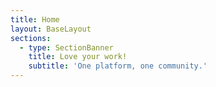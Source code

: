 ```yaml
---
title: Home
layout: BaseLayout
sections:
  - type: SectionBanner
    title: Love your work!
    subtitle: 'One platform, one community.'
---
```

